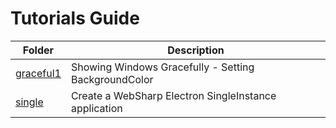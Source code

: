 # Tutorials Guide

| Folder | Description |
| --- | --- |
| [graceful1](./graceful1) | Showing Windows Gracefully - Setting BackgroundColor |
| [single](./single) | Create a WebSharp Electron SingleInstance application |

